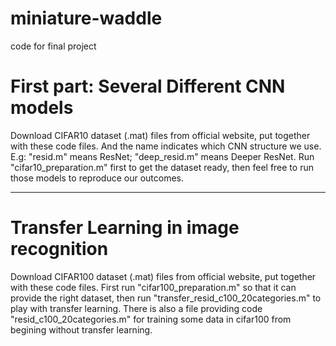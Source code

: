 # miniature-waddle
code for final project

# First part: Several Different CNN models

Download CIFAR10 dataset (.mat) files from official website, put together with these code files. And the name indicates which CNN structure we use. E.g: "resid.m" means ResNet; "deep_resid.m" means Deeper ResNet. Run "cifar10_preparation.m" first to get the dataset ready, then feel free to run those models to reproduce our outcomes.

***
# Transfer Learning in image recognition

Download CIFAR100 dataset (.mat) files from official website, put together with these code files. First run "cifar100_preparation.m" so that it can provide the right dataset, then run "transfer_resid_c100_20categories.m" to play with transfer learning. There is also a file providing code "resid_c100_20categories.m" for training some data in cifar100 from begining without transfer learning.
